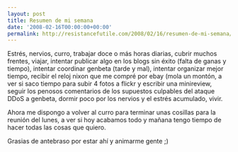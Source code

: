 ```yaml
---
layout: post
title: Resumen de mi semana
date: '2008-02-16T00:00:00+00:00'
permalink: http://resistancefutile.com/2008/02/16/resumen-de-mi-semana/
---
```

Estrés, nervios, curro, trabajar doce o más horas diarias, cubrir muchos frentes, viajar, intentar publicar algo en los blogs sin éxito (falta de ganas y tiempo), intentar coordinar genbeta (tarde y mal), intentar organizar mejor tiempo, recibir el reloj nixon que me compré por ebay (mola un montón, a ver si saco tiempo para subir 4 fotos a flickr y escribir una minireview, seguir los penosos comentarios de los supuestos culpables del ataque DDoS a genbeta, dormir poco por los nervios y el estrés acumulado, vivir. 

Ahora me dispongo a volver al curro para terminar unas cosillas para la reunión del lunes, a ver si hoy acabamos todo y mañana tengo tiempo de hacer todas las cosas que quiero.

Grasias de antebraso por estar ahí y animarme gente ;)
